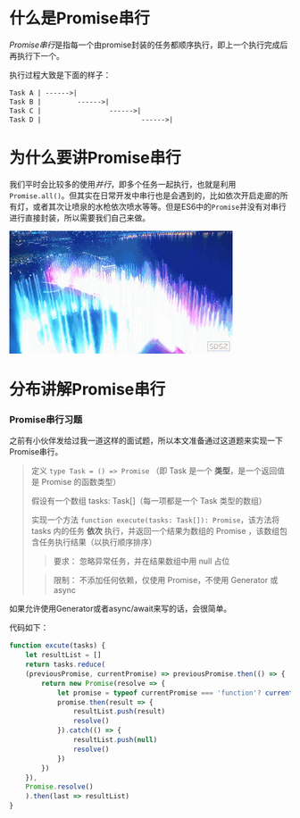 # 什么是Promise串行

*Promise串行*是指每一个由promise封装的任务都顺序执行，即上一个执行完成后再执行下一个。

执行过程大致是下面的样子：

```
Task A | ------>|
Task B |         ------>|
Task C |                 ------>|
Task D |                         ------>|
```

# 为什么要讲Promise串行

我们平时会比较多的使用*并行*，即多个任务一起执行，也就是利用`Promise.all()`。但其实在日常开发中串行也是会遇到的，比如依次开启走廊的所有灯，或者其次让喷泉的水枪依次喷水等等。但是ES6中的`Promise`并没有对串行进行直接封装，所以需要我们自己来做。

![img](https://raw.githubusercontent.com/royIdoodle/blog/master/assert/喷泉动图.gif)

# 分布讲解Promise串行

### Promise串行习题

之前有小伙伴发给过我一道这样的面试题，所以本文准备通过这道题来实现一下Promise串行。

> 定义 `type Task = () => Promise` （即 Task 是一个 **类型**，是一个返回值是 Promise 的函数类型）
>
> 假设有一个数组 tasks: Task[]（每一项都是一个 Task 类型的数组）
>
> 实现一个方法 `function execute(tasks: Task[]): Promise`，该方法将 tasks 内的任务 **依次** 执行，并返回一个结果为数组的 Promise ，该数组包含任务执行结果（以执行顺序排序）
>
> > 要求：
> > 忽略异常任务，并在结果数组中用 null 占位
>
> > 限制：
> > 不添加任何依赖，仅使用 Promise，不使用 Generator 或 async

如果允许使用Generator或者async/await来写的话，会很简单。

代码如下：
```javascript
function excute(tasks) {
	let resultList = []
	return tasks.reduce(
    (previousPromise, currentPromise) => previousPromise.then(() => {
		return new Promise(resolve => {
			let promise = typeof currentPromise === 'function'? currentPromise(): currentPromise;
			promise.then(result => {
				resultList.push(result)
				resolve()
			}).catch(() => {
				resultList.push(null)
				resolve()
			})
		})
	}),
    Promise.resolve()
	).then(last => resultList)
}
```


## 

